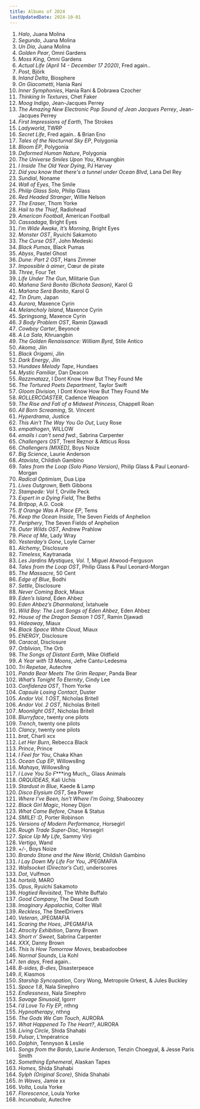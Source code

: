 ```yaml
---
title: Albums of 2024
lastUpdatedDate: 2024-10-01
---
```


1. _Halo_, Juana Molina
2. _Segundo_, Juana Molina
3. _Un Día_, Juana Molina
4. _Golden Pear_, Omni Gardens
5. _Moss King_, Omni Gardens
6. _Actual Life (April 14 - December 17 2020)_, Fred again..
7. _Post_, Björk
8. _Inland Delta_, Biosphere
9. _On Giacometti_, Hania Rani
10. _Inner Symphonies_, Hania Rani & Dobrawa Czocher
11. _Thinking In Textures_, Chet Faker
12. _Moog Indigo_, Jean-Jacques Perrey
13. _The Amazing New Electronic Pop Sound of Jean Jacques Perrey_, Jean-Jacques Perrey
14. _First Impressions of Earth_, The Strokes
15. _Ladyworld_, TWRP
16. _Secret Life_, Fred again.. & Brian Eno
17. _Tales of the Nocturnal Sky EP_, Polygonia
18. _Bloom EP_, Polygonia
19. _Deformed Human Nature_, Polygonia
20. _The Universe Smiles Upon You_, Khruangbin
21. _I Inside The Old Year Dying_, PJ Harvey
22. _Did you know that there's a tunnel under Ocean Blvd_, Lana Del Rey
23. _Sundial_, Noname
24. _Wall of Eyes_, The Smile
25. _Philip Glass Solo_, Philip Glass
26. _Red Headed Stranger_, Willie Nelson
27. _The Eraser_, Thom Yorke
28. _Hail to the Thief_, Radiohead
29. _American Football_, American Football
30. _Cassadaga_, Bright Eyes
31. _I’m Wide Awake, It’s Morning_, Bright Eyes
32. _Monster OST_, Ryuichi Sakamoto
33. _The Curse OST_, John Medeski
34. _Black Pumas_, Black Pumas
35. _Abyss_, Pastel Ghost
36. _Dune: Part 2 OST_, Hans Zimmer
37. _Impossible à aimer_, Cœur de pirate
38. _Three_, Four Tet
39. _Life Under The Gun_, Militarie Gun
40. _Mañana Será Bonito (Bichota Season)_, Karol G
41. _Mañana Será Bonito_, Karol G
42. _Tin Drum_, Japan
43. _Aurora_, Maxence Cyrin
44. _Melancholy Island_, Maxence Cyrin
45. _Springsong_, Maxence Cyrin
46. _3 Body Problem OST_, Ramin Djawadi
47. _Cowboy Carter_, Beyoncé
48. _A La Sala_, Khruangbin
49. _The Golden Renaissance: William Byrd_, Stile Antico
50. _Akoma_, Jlin
51. _Black Origami_, Jlin
52. _Dark Energy_, Jlin
53. _Hundaes Melody Tape_, Hundaes
54. _Mystic Familiar_, Dan Deacon
55. _Razzmatazz_, I Dont Know How But They Found Me
56. _The Tortured Poets Department_, Taylor Swift
57. _Gloom Division_, I Dont Know How But They Found Me
58. _ROLLERCOASTER_, Cadence Weapon
59. _The Rise and Fall of a Midwest Princess_, Chappell Roan
60. _All Born Screaming_, St. Vincent
61. _Hyperdrama_, Justice
62. _This Ain't The Way You Go Out_, Lucy Rose
63. _empathogen_, WILLOW
64. _emails i can't send fwd:_, Sabrina Carpenter
65. _Challengers OST_, Trent Reznor & Atticus Ross
66. _Challengers [MIXED]_, Boys Noize
67. _Big Science_, Laurie Anderson
68. _Atavista_, Childish Gambino
69. _Tales from the Loop (Solo Piano Version)_, Philip Glass & Paul Leonard-Morgan
70. _Radical Optimism_, Dua Lipa
71. _Lives Outgrown_, Beth Gibbons
72. _Stampede: Vol 1_, Orville Peck
73. _Expert in a Dying Field_, The Beths
74. _Britpop_, A.G. Cook
75. _If Orange Was A Place EP_, Tems
76. _Keep the Ocean Inside_, The Seven Fields of Anphelion
77. _Periphery_, The Seven Fields of Anphelion
78. _Outer Wilds OST_, Andrew Prahlow
79. _Piece of Me_, Lady Wray
80. _Yesterday’s Gone_, Loyle Carner
81. _Alchemy_, Disclosure
82. _Timeless_, Kaytranada
83. _Les Jardins Mystiques, Vol. 1_, Miguel Atwood-Ferguson
84. _Tales from the Loop OST_, Philip Glass & Paul Leonard-Morgan
85. _The Massacre_, 50 Cent
86. _Edge of Blue_, Bodhi
87. _Settle_, Disclosure
88. _Never Coming Back_, Miaux
89. _Eden’s Island_, Eden Ahbez
90. _Eden Ahbez’s Dharmaland_, Ìxtahuele
91. _Wild Boy: The Lost Songs of Eden Ahbez_, Eden Ahbez
92. _House of the Dragon Season 1 OST_, Ramin Djawadi
93. _Hideaway_, Miaux
94. _Black Space White Cloud_, Miaux
95. _ENERGY_, Disclosure
96. _Caracal_, Disclosure
97. _Orblivion_, The Orb
98. _The Songs of Distant Earth_, Mike Oldfield
99. _A Year with 13 Moons_, Jefre Cantu-Ledesma
100. _Tri Repetae_, Autechre
101. _Panda Bear Meets The Grim Reaper_, Panda Bear
102. _What’s Tonight To Eternity_, Cindy Lee
103. _Confidenza OST_, Thom Yorke
104. _Capsule Losing Contact_, Duster
105. _Andor Vol. 1 OST_, Nicholas Britell
106. _Andor Vol. 2 OST_, Nicholas Britell
107. _Moonlight OST_, Nicholas Britell
108. _Blurryface_, twenty one pilots
109. _Trench_, twenty one pilots
110. _Clancy_, twenty one pilots
111. _brat_, Charli xcx
112. _Let Her Burn_, Rebecca Black
113. _Prince_, Prince
114. _I Feel for You_, Chaka Khan
115. _Ocean Cup EP_, Willows8ng
116. _Mahaya_, Willows8ng
117. _I Love You So F_\*\*\*ing Much_, Glass Animals
118. _ORQUÍDEAS_, Kali Uchis
119. _Stardust in Blue_, Kaede & Lamp
120. _Disco Elysium OST_, Sea Power
121. _Where I’ve Been, Isn’t Where I’m Going_, Shaboozey
122. _Black Girl Magic_, Honey Dijon
123. _What Came Before_, Chase & Status
124. _SMILE! :D_, Porter Robinson
125. _Versions of Modern Performance_, Horsegirl
126. _Rough Trade Super-Disc_, Horsegirl
127. _Spice Up My Life_, Sammy Virji
128. _Vertigo_, Wand
129. _+/-_, Boys Noize
130. _Brando Stone and the New World_, Childish Gambino
131. _I Lay Down My Life For You_, JPEGMAFIA
132. _Wallsocket (Director’s Cut)_, underscores
133. _Dot_, Vulfmon
134. _hortelã_, MARO
135. _Opus_, Ryuichi Sakamoto
136. _Hogtied Revisited_, The White Buffalo
137. _Good Company_, The Dead South
138. _Imaginary Appalachia_, Colter Wall
139. _Reckless_, The SteelDrivers
140. _Veteran_, JPEGMAFIA
141. _Scaring the Hoes_, JPEGMAFIA
142. _Atrocity Exhibition_, Danny Brown
143. _Short n’ Sweet_, Sabrina Carpenter
144. _XXX_, Danny Brown
145. _This Is How Tomorrow Moves_, beabadoobee
146. _Normal Sounds_, Lia Kohl
147. _ten days_, Fred again..
148. _B-sides, B-dies_, Disasterpeace
149. _II_, Kiasmos
150. _Starship Syncopation_, Cory Wong, Metropole Orkest, & Jules Buckley
151. _Space 1.8_, Nala Sinephro
152. _Endlessness_, Nala Sinephro
153. _Savage Sinusoid_, Igorrr
154. _I’d Love To Fly EP_, nthng
155. _Hypnotherapy_, nthng
156. _The Gods We Can Touch_, AURORA
157. _What Happened To The Heart?_, AURORA
158. _Living Circle_, Shida Shahabi
159. _Pulsar_, L’Impératrice
160. _Dolphin_, Tennyson & Leslie
161. _Songs from the Bardo_, Laurie Anderson, Tenzin Choegyal, & Jesse Paris Smith
162. _Something Ephemeral_, Alaskan Tapes
163. _Homes_, Shida Shahabi
164. _Sylph (Original Score)_, Shida Shahabi
165. _In Waves_, Jamie xx
166. _Volta_, Loula Yorke
167. _Florescence_, Loula Yorke
168. _Incunabula_, Autechre
